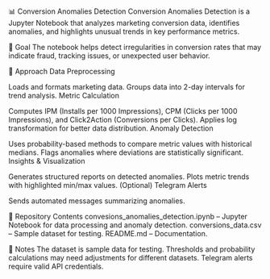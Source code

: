
📊 Conversion Anomalies Detection
Conversion Anomalies Detection is a Jupyter Notebook that analyzes marketing conversion data, identifies anomalies, and highlights unusual trends in key performance metrics.

🎯 Goal
The notebook helps detect irregularities in conversion rates that may indicate fraud, tracking issues, or unexpected user behavior.

📌 Approach
Data Preprocessing

Loads and formats marketing data.
Groups data into 2-day intervals for trend analysis.
Metric Calculation

Computes IPM (Installs per 1000 Impressions), CPM (Clicks per 1000 Impressions), and Click2Action (Conversions per Clicks).
Applies log transformation for better data distribution.
Anomaly Detection

Uses probability-based methods to compare metric values with historical medians.
Flags anomalies where deviations are statistically significant.
Insights & Visualization

Generates structured reports on detected anomalies.
Plots metric trends with highlighted min/max values.
(Optional) Telegram Alerts

Sends automated messages summarizing anomalies.

📂 Repository Contents
convesions_anomalies_detection.ipynb – Jupyter Notebook for data processing and anomaly detection.
conversions_data.csv – Sample dataset for testing.
README.md – Documentation.

📌 Notes
The dataset is sample data for testing.
Thresholds and probability calculations may need adjustments for different datasets.
Telegram alerts require valid API credentials.

